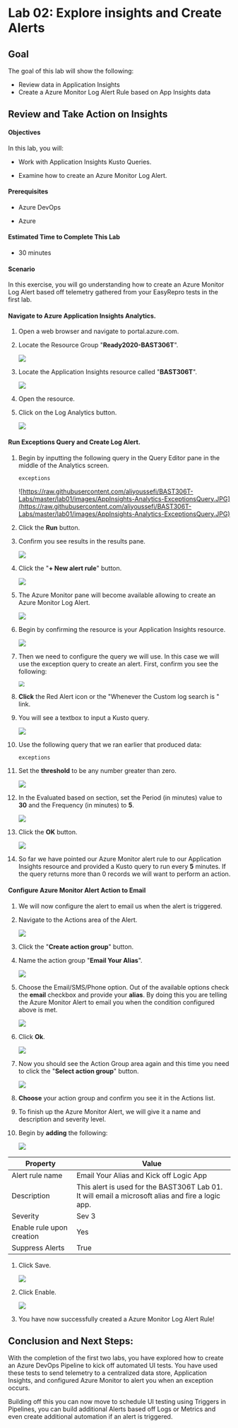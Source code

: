 # Lab 02: Explore insights and Create Alerts

## Goal

The goal of this lab will show the following:

* Review data in Application Insights
* Create a Azure Monitor Log Alert Rule based on App Insights data

## Review and Take Action on Insights

#### Objectives

In this lab, you will:

* Work with Application Insights Kusto Queries.

* Examine how to create an Azure Monitor Log Alert.



#### Prerequisites

* Azure DevOps

* Azure

#### Estimated Time to Complete This Lab

* 30 minutes

#### Scenario

In this exercise, you will go understanding how to create an Azure Monitor Log Alert based off telemetry gathered from your EasyRepro tests in the first lab.

#### **Navigate to Azure Application Insights Analytics.**

1. Open a web browser and navigate to portal.azure.com.

1. Locate the Resource Group "**Ready2020-BAST306T**".

     ![](https://raw.githubusercontent.com/aliyoussefi/BAST306T-Labs/master/lab01/images/Azure-ResourceGroup-Items.JPG)

1. Locate the Application Insights resource called "**BAST306T**".

     ![](https://raw.githubusercontent.com/aliyoussefi/BAST306T-Labs/master/lab01/images/AppInsights-LogoAndName.JPG)

1. Open the resource.

1. Click on the Log Analytics button.

     ![](https://raw.githubusercontent.com/aliyoussefi/BAST306T-Labs/master/lab02/images/AppInsights-AnalyticsButton.JPG)


#### **Run Exceptions Query and Create Log Alert.**

1. Begin by inputting the following query in the Query Editor pane in the middle of the Analytics screen.

     ```
     exceptions
     ```

     ![https://raw.githubusercontent.com/aliyoussefi/BAST306T-Labs/master/lab01/images/AppInsights-Analytics-ExceptionsQuery.JPG](https://raw.githubusercontent.com/aliyoussefi/BAST306T-Labs/master/lab01/images/AppInsights-Analytics-ExceptionsQuery.JPG)

1. Click the **Run** button.

1. Confirm you see results in the results pane.

     ![](https://raw.githubusercontent.com/aliyoussefi/BAST306T-Labs/master/lab02/images/AppInsights-Analytics-Results-Exceptions.JPG)

1. Click the "**+ New alert rule**" button.

     ![](https://raw.githubusercontent.com/aliyoussefi/BAST306T-Labs/master/lab01/images/AppInsights-Analytics-NewAlertRule.JPG)

1. The Azure Monitor pane will become available allowing to create an Azure Monitor Log Alert.

     ![](https://raw.githubusercontent.com/aliyoussefi/BAST306T-Labs/master/lab01/images/AzureMonitor-Resource.JPG)

1. Begin by confirming the resource is your Application Insights resource.

     ![](https://raw.githubusercontent.com/aliyoussefi/BAST306T-Labs/master/lab01/images/AzureMonitor-Resource.JPG)

1. Then we need to configure the query we will use. In this case we will use the exception query to create an alert. First, confirm you see the following:

     <img src="https://raw.githubusercontent.com/aliyoussefi/BAST306T-Labs/master/lab01/images/AzureMonitor-Condition-Default.JPG" style="zoom:80%;" />

1. **Click** the Red Alert icon or the "Whenever the Custom log search is <logic undefined>" link.

1. You will see a textbox to input a Kusto query.

     ![](https://raw.githubusercontent.com/aliyoussefi/BAST306T-Labs/master/lab01/images/AzureMonitor-Condition-SearchQuery.JPG)

1. Use the following query that we ran earlier that produced data:

    ```
    exceptions
    ```

1. Set the **threshold** to be any number greater than zero.

     ![](https://raw.githubusercontent.com/aliyoussefi/BAST306T-Labs/master/lab01/images/AzureMonitor-Condition-AlertLogic.JPG)

1. In the Evaluated based on section, set the Period (in minutes) value to **30** and the Frequency (in minutes) to **5**.

     ![](https://raw.githubusercontent.com/aliyoussefi/BAST306T-Labs/master/lab02/images/AzureMonitor-Condition-EvalPeriod-Modified.JPG)

1. Click the **OK** button.

     ![](https://raw.githubusercontent.com/aliyoussefi/BAST306T-Labs/master/lab01/images/AzureMonitor-Actions-OkButton.JPG)

1. So far we have pointed our Azure Monitor alert rule to our Application Insights resource and provided a Kusto query to run every **5** minutes. If the query returns more than 0 records we will want to perform an action.

#### **Configure Azure Monitor Alert Action to Email**

1. We will now configure the alert to email us when the alert is triggered.

1. Navigate to the Actions area of the Alert.

     ![](https://raw.githubusercontent.com/aliyoussefi/BAST306T-Labs/master/lab01/images/AzureMonitor-Actions-Default.JPG)

1. Click the "**Create action group**" button.

1. Name the action group "**Email Your Alias**".

     ![](https://raw.githubusercontent.com/aliyoussefi/BAST306T-Labs/master/lab01/images/AzureMonitor-Actions-NewActionGroup-NameYourActionGroup.JPG)

1. Choose the Email/SMS/Phone option. Out of the available options check the **email** checkbox and provide your **alias**. By doing this you are telling the Azure Monitor Alert to email you when the condition configured above is met.

     ![](https://raw.githubusercontent.com/aliyoussefi/BAST306T-Labs/master/lab01/images/AzureMonitor-Actions-NewActionGroup-EmailYourAliasField.JPG)

1. Click **Ok**.

     ![](https://raw.githubusercontent.com/aliyoussefi/BAST306T-Labs/master/lab01/images/AzureMonitor-Actions-OkButton.JPG)

1. Now you should see the Action Group area again and this time you need to click the "**Select action group**" button.

     ![](https://raw.githubusercontent.com/aliyoussefi/BAST306T-Labs/master/lab01/images/AzureMonitor-Actions-Default.JPG)

1. **Choose** your action group and confirm you see it in the Actions list.

1. To finish up the Azure Monitor Alert, we will give it a name and description and severity level.

1. Begin by **adding** the following:

     ![](https://raw.githubusercontent.com/aliyoussefi/BAST306T-Labs/master/lab01/images/AzureMonitor-Details-NameAndSevLevel.JPG)

| Property                  | Value                                                        |
| ------------------------- | ------------------------------------------------------------ |
| Alert rule name           | Email Your Alias and Kick off Logic App                      |
| Description               | This alert is used for the BAST306T Lab 01. It will email a microsoft alias and fire a logic app. |
| Severity                  | Sev 3                                                        |
| Enable rule upon creation | Yes                                                          |
| Suppress Alerts           | True                                                         |

1. Click Save.

      ![](https://raw.githubusercontent.com/aliyoussefi/BAST306T-Labs/master/lab02/images/AzureMonitor-Actions-SaveAndEnable.JPG)

1. Click Enable.

     ![](https://raw.githubusercontent.com/aliyoussefi/BAST306T-Labs/master/lab02/images/AzureMonitor-Actions-SaveAndEnable.JPG)

1. You have now successfully created a Azure Monitor Log Alert Rule!

## **Conclusion and Next Steps:**

With the completion of the first two labs, you have explored how to create an Azure DevOps Pipeline to kick off automated UI tests. You have used these tests to send telemetry to a centralized data store, Application Insights, and configured Azure Monitor to alert you when an exception occurs.

Building off this you can now move to schedule UI testing using Triggers in Pipelines, you can build additional Alerts based off Logs or Metrics and even create additional automation if an alert is triggered.
